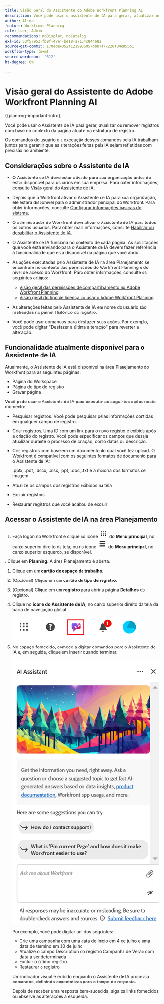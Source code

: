 ```yaml
---
title: Visão Geral do Assistente do Adobe Workfront Planning AI
description: Você pode usar o assistente de IA para gerar, atualizar ou remover registros com base no contexto da página atual e na estrutura de registro. Os comandos do usuário e a execução desses comandos pela IA trabalham juntos para garantir que as alterações feitas pela IA sejam refletidas com precisão no ambiente.
author: Alina
feature: Workfront Planning
role: User, Admin
recommendations: noDisplay, noCatalog
exl-id: 53f57953-fb9f-47ef-be18-a7164c844682
source-git-commit: 170edee352f1219986057dbb7d77228f84d855b1
workflow-type: tm+mt
source-wordcount: '612'
ht-degree: 0%

---
```



# Visão geral do Assistente do Adobe Workfront Planning AI

<!--
<span class="preview">The highlighted information on this page refers to functionality not yet generally available. It is available only in the Preview environment for all customers. After the monthly releases to Production, the same features are also available in the Production environment for customers who enabled fast releases. </span>   

<span class="preview">For information about fast releases, see [Enable or disable fast releases for your organization](/help/quicksilver/administration-and-setup/set-up-workfront/configure-system-defaults/enable-fast-release-process.md). </span> 
-->

{{planning-important-intro}}

Você pode usar o Assistente de IA para gerar, atualizar ou remover registros com base no contexto da página atual e na estrutura de registro.

Os comandos do usuário e a execução desses comandos pela IA trabalham juntos para garantir que as alterações feitas pela IA sejam refletidas com precisão no ambiente.

## Considerações sobre o Assistente de IA

* O Assistente de IA deve estar ativado para sua organização antes de estar disponível para usuários em sua empresa. Para obter informações, consulte [Visão geral do Assistente de IA](/help/quicksilver/workfront-basics/ai-assistant/ai-assistant-overview.md).
* Depois que a Workfront ativar o Assistente de IA para sua organização, ele estará disponível para o administrador principal do Workfront. Para obter informações, consulte [Configurar informações básicas do sistema](/help/quicksilver/administration-and-setup/get-started-wf-administration/configure-basic-info.md).

* O administrador do Workfront deve ativar o Assistente de IA para todos os outros usuários. Para obter mais informações, consulte [Habilitar ou desabilitar o Assistente de IA](/help/quicksilver/workfront-basics/ai-assistant/enable-or-disable-assistant.md).

* O Assistente de IA funciona no contexto de cada página. As solicitações que você está enviando para o Assistente de IA devem fazer referência à funcionalidade que está disponível na página que você abriu.

* As ações executadas pelo Assistente de IA na área Planejamento se encontram no contexto das permissões do Workfront Planning e do nível de acesso do Workfront. Para obter informações, consulte os seguintes artigos:

   * [Visão geral das permissões de compartilhamento no Adobe Workfront Planning](/help/quicksilver/planning/access/sharing-permissions-overview.md)
   * [Visão geral do tipo de licença ao usar o Adobe Workfront Planning](/help/quicksilver/planning/access/license-type-overview.md)

* As alterações feitas pelo Assistente de IA em nome do usuário são rastreadas no painel Histórico do registro.

* Você pode usar comandos para desfazer suas ações. Por exemplo, você pode digitar &quot;Desfazer a última alteração&quot; para reverter a alteração.

## Funcionalidade atualmente disponível para o Assistente de IA

Atualmente, o Assistente de IA está disponível na área Planejamento do Workfront para as seguintes páginas:

* Página do Workspace
* Página de tipo de registro
* Gravar página

Você pode usar o Assistente de IA para executar as seguintes ações neste momento:

* Pesquisar registros. Você pode pesquisar pelas informações contidas em qualquer campo de registro.
* Criar registros. Uma ID com um link para o novo registro é exibida após a criação do registro. Você pode especificar os campos que deseja atualizar durante o processo de criação, como datas ou descrição.
* Crie registros com base em um documento do qual você fez upload. O Workfront é compatível com os seguintes formatos de documento para o Assistente de IA:

  .pptx, .pdf, .docx, .xlsx, .ppt, .doc, .txt e a maioria dos formatos de imagem
* Atualize os campos dos registros exibidos na tela
* Excluir registros
* Restaurar registros que você acabou de excluir


<!-- ## Locate the AI Assistant in Workfront Planning

You can locate the AI Assistant in the following areas of Workfront Planning:

* The main navigation bar, in the upper-right corner of the screen.
* Inside the details area of a record, after you opened the record in the preview or after you opened the record's page. 

-->

## Acessar o Assistente de IA na área Planejamento

1. Faça logon no Workfront e clique no ícone ![](assets/dots-main-menu.png) do **Menu principal**, no canto superior direito da tela, ou no ícone ![](assets/lines-main-menu.png) do **Menu principal**, no canto superior esquerdo, se disponível.

. Clique em **Planning**. A área Planejamento é aberta.

1. Clique em um **cartão de espaço de trabalho**.

1. (Opcional) Clique em um **cartão de tipo de registro**.

1. (Opcional) Clique em um **registro** para abrir a página **Detalhes** do registro.

1. Clique no **ícone do Assistente de IA**, no canto superior direito da tela da barra de navegação global <!--or in the upper-right corner of the record's preview or page.-->

   ![](assets/ai-assistant-icon-highlighted.png)

1. No espaço fornecido, comece a digitar comandos para o Assistente de IA e, em seguida, clique em Inserir quando terminar.

   ![](assets/ai-assistant-panel-with-empty-command-box.png)

   Por exemplo, você pode digitar um dos seguintes:

   * Crie uma campanha com uma data de início em 4 de julho e uma data de término em 30 de julho
   * Atualize o campo Description do registro Campanha de Verão com data a ser determinada
   * Excluir o último registro
   * Restaurar o registro

   Um indicador visual é exibido enquanto o Assistente de IA processa comandos, definindo expectativas para o tempo de resposta.

   Depois de receber uma resposta bem-sucedida, siga os links fornecidos ou observe as alterações à esquerda.



